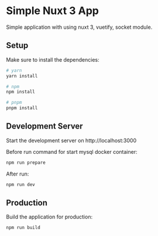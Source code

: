 # Simple Nuxt 3 App

Simple application with using nuxt 3, vuetify, socket module.

## Setup

Make sure to install the dependencies:

```bash
# yarn
yarn install

# npm
npm install

# pnpm
pnpm install
```

## Development Server

Start the development server on http://localhost:3000

Before run command for start mysql docker container:

```bash
npm run prepare
```
After run:

```bash
npm run dev
```

## Production

Build the application for production:

```bash
npm run build
```
